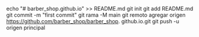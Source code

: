echo "# barber_shop.github.io" >> README.md 
git init 
git add README.md 
git commit -m "first commit" 
git rama -M main 
git remoto agregar origen https://github.com/barber_shop/barber_shop. github.io.git
 git push -u origen principal